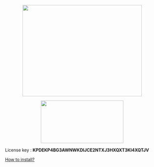 
<div align='center'><a  align="left"  width='390' height='300' href='https://www.icare-recovery.com/data-recovery-free.html'><img src='https://store-au.vmware.com/media/catalog/product/v/m/vmw_icon_workstationpro_d_1000x1000_5.png?quality=80&fit=bounds&height=560&width=700&canvas=700:560' width='390' height='300'/></a>

<a  width='300' height='150' align="right" href='https://download3.vmware.com/software/WKST-1700-WIN/VMware-workstation-full-17.0.0-20800274.exe'><img src='https://www.pngmart.com/files/10/Download-Now-Button-PNG-Free-Download.png' width='270' height='140'/></a></div>

<div background='red'>
  License key : <b>KPDEKP4BG3AWNWKDIJCE2NTXJ3HXQXT3KI4XQTJV</b>
</div>

<a href='https://youtu.be/j7QnOjrdJUo'> How to install?</a>
